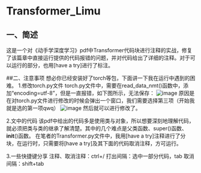 # Transformer_Limu 
## 一、简述
这是一个对《动手学深度学习》pdf中Transformer代码块进行注释的实战，修复了该篇章中直接运行提供的代码报错的问题，并对代码给出了详细的注释。对于可以运行的部分，也用[have a try]进行了标注。

##二、注意事项
想必你已经安装好了torch等包，下面讲一下我在运行中遇到的困难。
1.修改torch.py文件
torch.py文件中，需要在read_data_nmt()函数中，添加“encoding=utf-8”，但是一直报错，如下图所示，无法保存：
![image](https://github.com/jfbbcom/Transformer_Limu/assets/106417483/75af5945-2752-4c86-9b54-8a58b2da2c92)
原因是在对torch.py文件进行修改的时候会弹出一个窗口，我们需要选择第三项（开始我就是选的第一项qwq）
![image](https://github.com/jfbbcom/Transformer_Limu/assets/106417483/72ad35a5-8322-4f7b-a46d-dcd073c571cb)
然后就可以进行修改了。

2.文中的代码
该pdf中给出的代码多是使用类与对象，所以想要深刻地理解代码，就必须把类与类的继承了解清楚。其中的几个难点是父类函数、super()函数、__init__()函数。
在笔者的Transformer.py文件中，我用[have a try]注释进行了分块，在运行时，只需要将[have a try]及其下面的代码取消注释，方可运行。

3.一些快捷键分享
注释、取消注释：ctrl+/
打出间隔：选中一部分代码，tab
取消间隔：shift+tab
